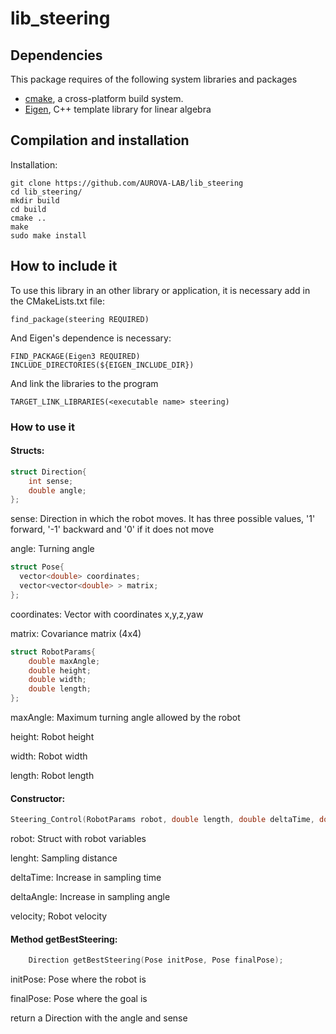 # lib_steering

## Dependencies

This package requires of the following system libraries and packages

* [cmake](https://www.cmake.org "CMake's Homepage"), a cross-platform build system.
* [Eigen](http://eigen.tuxfamily.org/index.php?title=Main_Page), C++ template library for linear algebra

## Compilation and installation

Installation:

```shell
git clone https://github.com/AUROVA-LAB/lib_steering
cd lib_steering/
mkdir build
cd build
cmake .. 
make
sudo make install
```

## How to include it

To use this library in an other library or application, it is necessary add in the CMakeLists.txt file:

``` find_package(steering REQUIRED) ```

And Eigen's dependence is necessary:

``` 
FIND_PACKAGE(Eigen3 REQUIRED)
INCLUDE_DIRECTORIES(${EIGEN_INCLUDE_DIR})
```

And link the libraries to the program

``` 
TARGET_LINK_LIBRARIES(<executable name> steering) 
```

### How to use it

#### Structs:

```c++
struct Direction{
	int sense;
	double angle;
};
```
sense: Direction in which the robot moves. It has three possible values, '1' forward, '-1' backward and '0' if it does not move

angle: Turning angle

```c++
struct Pose{ 
  vector<double> coordinates; 
  vector<vector<double> > matrix; 
};
```

coordinates: Vector with coordinates x,y,z,yaw

matrix: Covariance matrix (4x4)

```c++
struct RobotParams{
	double maxAngle;
	double height;
	double width;
	double length;
};
```

maxAngle: Maximum turning angle allowed by the robot

height: Robot height 

width: Robot width

length: Robot length


#### Constructor: 

```c++	
Steering_Control(RobotParams robot, double length, double deltaTime, double deltaAngle, double velocity);
```
  
  robot: Struct with robot variables
  
  lenght: Sampling distance
  
  deltaTime: Increase in sampling time
  
  deltaAngle: Increase in sampling angle
  
  velocity; Robot velocity
  
#### Method getBestSteering:

```c++ 
	Direction getBestSteering(Pose initPose, Pose finalPose);
```	

  initPose: Pose where the robot is
  
  finalPose: Pose where the goal is
  
  return a Direction with the angle and sense

